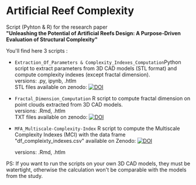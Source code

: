 # Artificial Reef Complexity
Script (Pyhton &amp; R) for the research paper  
**"Unleashing the Potential of Artificial Reefs Design:  A Purpose-Driven Evaluation of Structural Complexity"**

You'll find here 3 scripts :
* `Extraction_Of_Parameters & Complexity_Indexes_Computation`Python script to extract parameters from 3D CAD models (STL format) and compute complexity indexes (except fractal dimension).  
  versions: .py, ipynb, .htlm  
  STL files available on zenodo: [![DOI](https://zenodo.org/badge/DOI/10.5281/zenodo.8048071.svg)](https://doi.org/10.5281/zenodo.8048071)
* `Fractal_Dimension_Computation` R script to compute fractal dimension on point clouds extracted from 3D CAD models.  
  versions: .Rmd, .htlm  
  TXT files available on zenodo: [![DOI](https://zenodo.org/badge/DOI/10.5281/zenodo.8048122.svg)](https://doi.org/10.5281/zenodo.8048122)
* `MFA_Multiscale-Complexity-Index` R script to compute the Multiscale Complexity Indexes (MCI) with the data frame "df_compleixty_indexes.csv"
  available on Zenodo: [![DOI](https://zenodo.org/badge/DOI/10.5281/zenodo.8055070.svg)](https://doi.org/10.5281/zenodo.8055070)
  
  versions: .Rmd, .htlm

 PS: If you want to run the scripts on your own 3D CAD models, they must be watertight, otherwise the calculation won't be comparable with the models from the study.  
